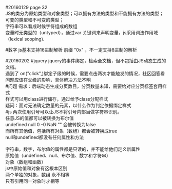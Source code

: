 #20160129
page 32 <br>
JS的类分为原始类型和对象类型；可以拥有方法的类型和不能拥有方法的类型；可变的类型和不可变的类型；<br>
字符串可以看成时候字符组成的数组 <br>
变量时无类型的（untyped），通过var 关键词来声明变量，js采用词法作用域（lexical scoping).<br>

#数字
js基本支持16进制解析 前缀 "0x" ，不一定支持8进制的解析<br>

#20160202
#jquery
jquery的事件绑定，检索全文档，但不包括由JS动态生成的文档。<br>
遇到了 on("click",)绑定子级的时候，需要点击两次才能触发的情况，社区回答看问题应该在父级的影响，具体解决方法不明<br>
#问题
需求：后端动态生成分页数目，分页数量未知，需要给对应分页标签套用样式<br>
样式可以用class进行储存，通过给予class分配样式<br>
疑问：面对无法确定数量的元素，以什么作为判定依据绑定样式<br>
#js
两次使用引号可以让JS不将引号内部当做字符串识别。<br>
任意JS的值都可以被转换为布尔值<br>
undefined null 0 -0 NaN "" 会被转换为false<br>
而所有其他值，包括所有对象（数组）都会被转换成true<br>
null和undefined都没有任何属性和方法<br>    
字符串，数字，布尔值的属性都是只读的，并不能给他们定义新属性<br>
原始值（undefined、null、布尔值、数字和字符串）<br>
对象（数组和函数）<br>
js中原始值和对象有这根本区别<br>
两个单独的对象，数组 永不相等 <br>
只有引用同一对象时才相等<br>